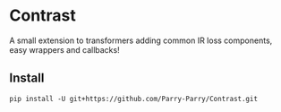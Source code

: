 # Contrast
A small extension to transformers adding common IR loss components, easy wrappers and callbacks!

## Install 
```
pip install -U git+https://github.com/Parry-Parry/Contrast.git
```
